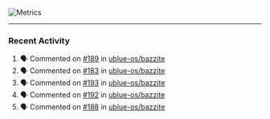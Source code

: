 ![Metrics](https://metrics.lecoq.io/KyleGospo?template=classic&base=header%2C%20activity%2C%20community%2C%20repositories%2C%20metadata&base.indepth=false&base.hireable=false&base.skip=false&config.timezone=America%2FLos_Angeles)

---
### Recent Activity
<!--START_SECTION:activity-->
1. 🗣 Commented on [#189](https://github.com/ublue-os/bazzite/issues/189#issuecomment-1694141131) in [ublue-os/bazzite](https://github.com/ublue-os/bazzite)
2. 🗣 Commented on [#183](https://github.com/ublue-os/bazzite/issues/183#issuecomment-1693873764) in [ublue-os/bazzite](https://github.com/ublue-os/bazzite)
3. 🗣 Commented on [#193](https://github.com/ublue-os/bazzite/issues/193#issuecomment-1693873015) in [ublue-os/bazzite](https://github.com/ublue-os/bazzite)
4. 🗣 Commented on [#192](https://github.com/ublue-os/bazzite/issues/192#issuecomment-1693872418) in [ublue-os/bazzite](https://github.com/ublue-os/bazzite)
5. 🗣 Commented on [#188](https://github.com/ublue-os/bazzite/pull/188#issuecomment-1693871644) in [ublue-os/bazzite](https://github.com/ublue-os/bazzite)
<!--END_SECTION:activity-->
